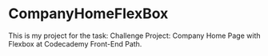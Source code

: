 # CompanyHomeFlexBox

This is my project for the task: Challenge Project: Company Home Page with Flexbox at Codecademy Front-End Path.
